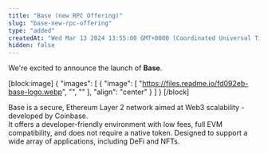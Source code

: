 ```yaml
---
title: "Base (new RPC Offering)"
slug: "base-new-rpc-offering"
type: "added"
createdAt: "Wed Mar 13 2024 13:55:00 GMT+0000 (Coordinated Universal Time)"
hidden: false
---
```

We're excited to announce the launch of **Base**.

[block:image]
{
  "images": [
    {
      "image": [
        "https://files.readme.io/fd092eb-base-logo.webp",
        "",
        ""
      ],
      "align": "center"
    }
  ]
}
[/block]


Base is a secure, Ethereum Layer 2 network aimed at Web3 scalability - developed by Coinbase.  
It offers a developer-friendly environment with low fees, full EVM compatibility, and does not require a native token. Designed to support a wide array of applications, including DeFi and NFTs.